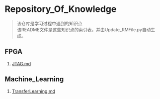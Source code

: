 # Repository_Of_Knowledge
> 该仓库是学习过程中遇到的知识点  
> 该README文件是这些知识点的索引表，并由Update_RMFile.py自动生成。  
## FPGA  
1. [JTAG.md](./FPGA/JTAG.md)  
## Machine_Learning  
1. [TransferLearning.md](./Machine_Learning/TransferLearning.md)  
